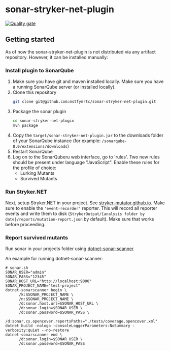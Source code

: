 # sonar-stryker-net-plugin

[![Quality gate](https://sonarcloud.io/api/project_badges/quality_gate?project=Trendyol_sonar-stryker-net-plugin)](https://sonarcloud.io/dashboard?id=Trendyol_sonar-stryker-net-plugin)

## Getting started

As of now the sonar-stryker-net-plugin is not distributed via any artifact repository. 
However, it can be installed manually:

### Install plugin to SonarQube

1. Make sure you have git and maven installed locally. Make sure you have a running SonarQube server (or installed locally).
2. Clone this repository
    ```bash
    git clone git@github.com:mstfymrtc/sonar-stryker-net-plugin.git
    ```
3. Package the sonar plugin
    ```bash
    cd sonar-stryker-net-plugin
    mvn package
    ```
4. Copy the `target/sonar-stryker-net-plugin.jar` to the downloads folder of your SonarQube instance (for example: `/sonarqube-8.0/extensions/downloads`)
5. Restart SonarQube
6. Log on to the SonarQuberu web interface, go to 'rules'. Two new rules should be present under language "JavaScript". Enable these rules for the profile of choice:
    * Lurking Mutants
    * Survived Mutants

### Run Stryker.NET

Next, setup Stryker.NET in your project. See [stryker-mutator.github.io](https://stryker-mutator.github.io). Make sure to enable the `'event-recorder'` reporter. 
This will record all reporter events and write them to disk (`StrykerOutput/{analysis folder by date}/reports/mutation-report.json` by default). 
Make sure that works before proceeding.

### Report survived mutants

Run sonar in your projects folder using [dotnet-sonar-scanner](https://docs.sonarqube.org/latest/analysis/scan/sonarscanner-for-msbuild/)

An example for running dotnet-sonar-scanner:

```
# sonar.sh
SONAR_USER="admin"
SONAR_PASS="12345"
SONAR_HOST_URL="http://localhost:9000"
SONAR_PROJECT_NAME="test-project"
dotnet-sonarscanner begin \
      /k:$SONAR_PROJECT_NAME \
      /n:$SONAR_PROJECT_NAME \
      /d:sonar.host.url=$SONAR_HOST_URL \
      /d:sonar.login=$SONAR_USER \
      /d:sonar.password=$SONAR_PASS \
      /d:sonar.cs.opencover.reportsPaths="./tests/coverage.opencover.xml" 
dotnet build -nologo -consoleLoggerParameters:NoSummary -verbosity:quiet --no-restore
dotnet-sonarscanner end \
      /d:sonar.login=$SONAR_USER \
      /d:sonar.password=$SONAR_PASS 

```
